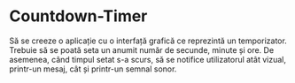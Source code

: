 # Countdown-Timer
Să se creeze o aplicație cu o interfață grafică ce reprezintă un temporizator. Trebuie să
se poată seta un anumit număr de secunde, minute și ore. De asemenea, când timpul
setat s-a scurs, să se notifice utilizatorul atât vizual, printr-un mesaj, cât și printr-un
semnal sonor.
